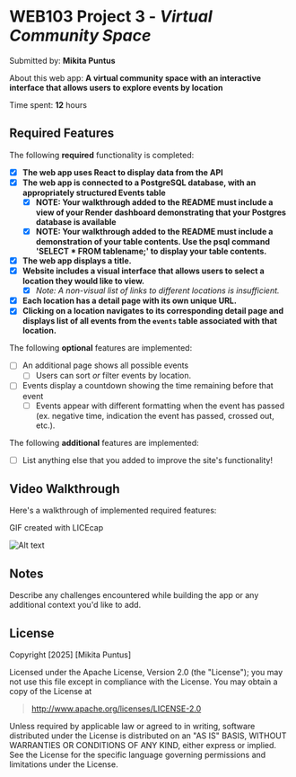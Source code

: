 # WEB103 Project 3 - *Virtual Community Space*

Submitted by: **Mikita Puntus**

About this web app: **A virtual community space with an interactive interface that allows users to explore events by location**

Time spent: **12** hours

## Required Features

The following **required** functionality is completed:

<!-- Make sure to check off completed functionality below -->

- [X] **The web app uses React to display data from the API**
- [X] **The web app is connected to a PostgreSQL database, with an appropriately structured Events table**
  - [X]  **NOTE: Your walkthrough added to the README must include a view of your Render dashboard demonstrating that your Postgres database is available**
  - [X]  **NOTE: Your walkthrough added to the README must include a demonstration of your table contents. Use the psql command 'SELECT * FROM tablename;' to display your table contents.**
- [X] **The web app displays a title.**
- [X] **Website includes a visual interface that allows users to select a location they would like to view.**
  - [X] *Note: A non-visual list of links to different locations is insufficient.* 
- [X] **Each location has a detail page with its own unique URL.**
- [X] **Clicking on a location navigates to its corresponding detail page and displays list of all events from the `events` table associated with that location.**

The following **optional** features are implemented:

- [ ] An additional page shows all possible events
  - [ ] Users can sort *or* filter events by location.
- [ ] Events display a countdown showing the time remaining before that event
  - [ ] Events appear with different formatting when the event has passed (ex. negative time, indication the event has passed, crossed out, etc.).

The following **additional** features are implemented:

- [ ] List anything else that you added to improve the site's functionality!

## Video Walkthrough

Here's a walkthrough of implemented required features:




GIF created with LICEcap

![Alt text](/web103_unit3_project-main/client/src/assets/projectGIF.gif)
## Notes

Describe any challenges encountered while building the app or any additional context you'd like to add.

## License

Copyright [2025] [Mikita Puntus]

Licensed under the Apache License, Version 2.0 (the "License"); you may not use this file except in compliance with the License. You may obtain a copy of the License at

> http://www.apache.org/licenses/LICENSE-2.0

Unless required by applicable law or agreed to in writing, software distributed under the License is distributed on an "AS IS" BASIS, WITHOUT WARRANTIES OR CONDITIONS OF ANY KIND, either express or implied. See the License for the specific language governing permissions and limitations under the License.